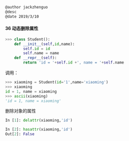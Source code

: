 ```markdown
@author jackzhenguo
@desc 
@date 2019/3/10
```

#### 36 动态删除属性　　

```python
>>> class Student():
    def __init__(self,id,name):
        self.id = id
        self.name = name
    def __repr__(self):
        return 'id = '+self.id +', name = '+self.name
```
调用：
```python
>>> xiaoming = Student(id='1',name='xiaoming')
>>> xiaoming
id = 1, name = xiaoming
>>> ascii(xiaoming)
'id = 1, name = xiaoming'
```

删除对象的属性

```python
In [1]: delattr(xiaoming,'id')

In [2]: hasattr(xiaoming,'id')
Out[2]: False
```